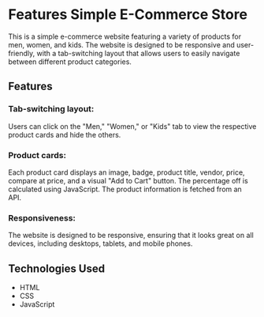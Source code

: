 # Features Simple E-Commerce Store

This is a simple e-commerce website featuring a variety of products for men, women, and kids. The website is designed to be responsive and user-friendly, with a tab-switching layout that allows users to easily navigate between different product categories.

## Features
### Tab-switching layout: 
Users can click on the "Men," "Women," or "Kids" tab to view the respective product cards and hide the others.
### Product cards: 
Each product card displays an image, badge, product title, vendor, price, compare at price, and a visual "Add to Cart" button. The percentage off is calculated using JavaScript.
The product information is fetched from an API.
### Responsiveness: 
The website is designed to be responsive, ensuring that it looks great on all devices, including desktops, tablets, and mobile phones.

## Technologies Used
- HTML
- CSS
- JavaScript
